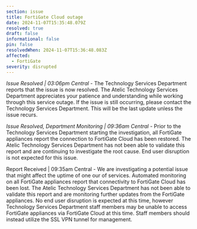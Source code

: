 ```yaml
---
section: issue
title: FortiGate Cloud outage
date: 2024-11-07T15:35:48.079Z
resolved: true
draft: false
informational: false
pin: false
resolvedWhen: 2024-11-07T15:36:48.083Z
affected:
  - FortiGate
severity: disrupted
---
```

*Issue Resolved | 03:06pm Central* - The Technology Services Department reports that the issue is now resolved. The Atelic Technology Services Department appreciates your patience and understanding while working through this service outage. If the issue is still occurring, please contact the Technology Services Department. This will be the last update unless the issue recurs.

*Issue Resolved, Department Monitoring | 09:36am Central* - Prior to the Technology Services Department starting the investigation, all FortiGate appliances report the connection to FortiGate Cloud has been restored. The Atelic Technology Services Department has not been able to validate this report and are continuing to investigate the root cause. End user disruption is not expected for this issue.

Report Received | 09:35am Central - We are investigating a potential issue that might affect the uptime of one our of services. Automated monitoring on all FortiGate appliances report that connectivity to FortiGate Cloud has been lost. The Atelic Technology Services Department has not been able to validate this report and are monitoring further updates from the FortiGate appliances. No end user disruption is expected at this time, however Technology Services Department staff members may be unable to access FortiGate appliances via FortiGate Cloud at this time. Staff members should instead utilize the SSL VPN tunnel for management.
